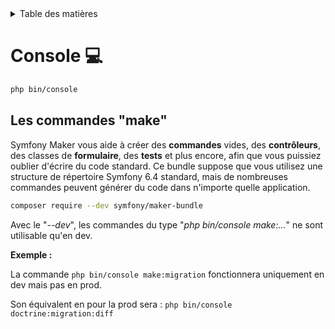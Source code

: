 <details>
    <summary>Table des matières</summary>

- [Introduction](README.md)
- [Structure](structure.md)
- [Getting Started](getting-started.md)
- [Console](console.md)
- [Controller](controller.md)
- [Doctrine](doctrine.md)
- [Models](models.md)
- [Migration](migration.md)
- [Repositories](repositories.md)
- [Pratiques](pratiques.md)

</details>

# Console 💻

``` bash
php bin/console 
```

## Les commandes "make"

Symfony Maker vous aide à créer des __commandes__ vides, des __contrôleurs__, des classes de __formulaire__, des __tests__ et plus encore, afin que vous puissiez oublier d'écrire du code standard. Ce bundle suppose que vous utilisez une structure de répertoire Symfony 6.4 standard, mais de nombreuses commandes peuvent générer du code dans n'importe quelle application.

``` bash
composer require --dev symfony/maker-bundle
```

Avec le "_--dev_", les commandes du type "_php bin/console make:..._"
ne sont utilisable qu'en dev.

__Exemple :__

La commande ```php bin/console make:migration``` fonctionnera uniquement en dev mais pas en prod.

Son équivalent en pour la prod sera : ```php bin/console doctrine:migration:diff```
